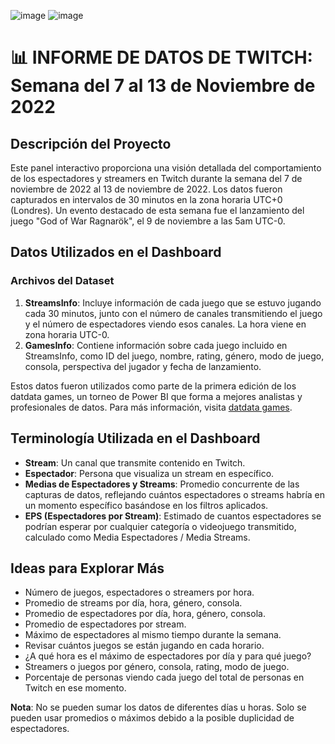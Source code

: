 ![image](https://github.com/user-attachments/assets/50fd5865-006d-40ad-a81a-9d907192acee)
![image](https://github.com/user-attachments/assets/ac298bbe-e3c5-4f64-8489-fe8c5d625ba2)


# 📊 INFORME DE DATOS DE TWITCH: Semana del 7 al 13 de Noviembre de 2022

## Descripción del Proyecto
Este panel interactivo proporciona una visión detallada del comportamiento de los espectadores y streamers en Twitch durante la semana del 7 de noviembre de 2022 al 13 de noviembre de 2022. Los datos fueron capturados en intervalos de 30 minutos en la zona horaria UTC+0 (Londres). Un evento destacado de esta semana fue el lanzamiento del juego "God of War Ragnarök", el 9 de noviembre a las 5am UTC-0.

## Datos Utilizados en el Dashboard

### Archivos del Dataset
1. **StreamsInfo**: Incluye información de cada juego que se estuvo jugando cada 30 minutos, junto con el número de canales transmitiendo el juego y el número de espectadores viendo esos canales. La hora viene en zona horaria UTC-0.
2. **GamesInfo**: Contiene información sobre cada juego incluido en StreamsInfo, como ID del juego, nombre, rating, género, modo de juego, consola, perspectiva del jugador y fecha de lanzamiento.

Estos datos fueron utilizados como parte de la primera edición de los datdata games, un torneo de Power BI que forma a mejores analistas y profesionales de datos. Para más información, visita [datdata games](https://datdata.com/torneo).

## Terminología Utilizada en el Dashboard
- **Stream**: Un canal que transmite contenido en Twitch.
- **Espectador**: Persona que visualiza un stream en específico.
- **Medias de Espectadores y Streams**: Promedio concurrente de las capturas de datos, reflejando cuántos espectadores o streams habría en un momento específico basándose en los filtros aplicados.
- **EPS (Espectadores por Stream)**: Estimado de cuantos espectadores se podrían esperar por cualquier categoría o videojuego transmitido, calculado como Media Espectadores / Media Streams.

## Ideas para Explorar Más
- Número de juegos, espectadores o streamers por hora.
- Promedio de streams por día, hora, género, consola.
- Promedio de espectadores por día, hora, género, consola.
- Promedio de espectadores por stream.
- Máximo de espectadores al mismo tiempo durante la semana.
- Revisar cuántos juegos se están jugando en cada horario.
- ¿A qué hora es el máximo de espectadores por día y para qué juego?
- Streamers o juegos por género, consola, rating, modo de juego.
- Porcentaje de personas viendo cada juego del total de personas en Twitch en ese momento.

**Nota**: No se pueden sumar los datos de diferentes días u horas. Solo se pueden usar promedios o máximos debido a la posible duplicidad de espectadores.



